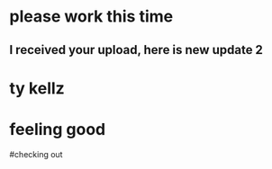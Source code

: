 # please work this time

## I received your upload, here is new update 2

# ty kellz

# feeling good

#checking out 
 